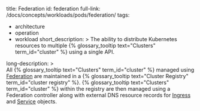 title: Federation
id: federation
full-link: /docs/concepts/workloads/pods/federation/
tags:
 - architecture
 - operation
 - workload
short_description: >
  The ability to distribute Kubernetes resources to multiple {% glossary_tooltip text="Clusters" term_id="cluster" %} using a single API.

long-description: >  
  All {% glossary_tooltip text="Clusters" term_id="cluster" %} managed using [Federation](https://kubernetes.io/docs/concepts/cluster-administration/federation/) are maintained in a {% glossary_tooltip text="Cluster Registry" term_id="cluster registry" %}. {% glossary_tooltip text="Clusters" term_id="cluster" %} within the registry are then managed using a Federation controller along with external DNS resource records for [Ingress](/docs/concepts/services-networking/ingress/) and [Service](/docs/concepts/services-networking/service/) objects.  
  
